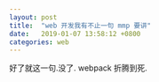 ```yaml
---
layout: post
title:  "web 开发我有不止一句 mmp 要讲"
date:   2019-01-07 13:58:12 +0800
categories: web
---
```


好了就这一句.没了.
webpack 折腾到死.